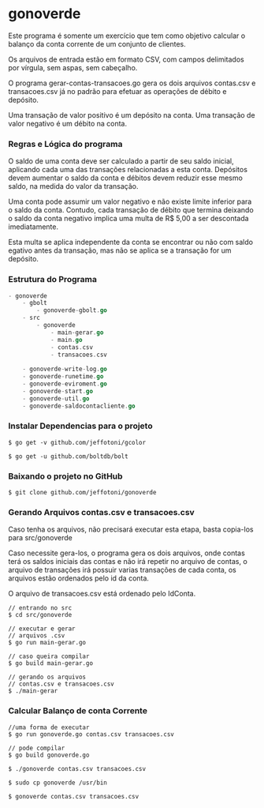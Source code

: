 # gonoverde

Este programa é somente um exercício que tem como objetivo calcular o balanço da conta corrente de um conjunto de clientes.

Os arquivos de entrada estão em formato CSV, com campos delimitados por vírgula, sem aspas, sem cabeçalho.

O programa gerar-contas-transacoes.go gera os dois arquivos contas.csv e transacoes.csv já no padrão para efetuar as operações de débito e depósito.

Uma transação de valor positivo é um depósito​ na conta. Uma transação de valor negativo é um débito​ na conta.

### Regras e Lógica do programa

O saldo de uma conta deve ser calculado a partir de seu saldo inicial, aplicando cada uma das transações relacionadas a esta conta. Depósitos devem aumentar o saldo da conta e débitos devem reduzir esse mesmo saldo, na medida do valor da transação. 

Uma conta pode​ assumir um valor negativo e não existe limite inferior para o saldo da conta. Contudo, cada transação de  débito que termina deixando o saldo da conta negativo implica uma multa de R$ 5,00​ a ser descontada imediatamente. 

Esta multa se aplica independente da conta se encontrar ou não com saldo  egativo antes da transação, mas não se aplica se a transação for um depósito.

### Estrutura do Programa

```go
- gonoverde
	- gbolt
		- gonoverde-gbolt.go
	- src
		- gonoverde
			- main-gerar.go
			- main.go
			- contas.csv
			- transacoes.csv
	
	- gonoverde-write-log.go
	- gonoverde-runetime.go
	- gonoverde-eviroment.go
	- gonoverde-start.go
	- gonoverde-util.go
	- gonoverde-saldocontacliente.go

```

### Instalar Dependencias para o projeto

```
$ go get -v github.com/jeffotoni/gcolor

$ go get -u github.com/boltdb/bolt

```

### Baixando o projeto no GitHub

```
$ git clone github.com/jeffotoni/gonoverde

```

### Gerando Arquivos contas.csv e transacoes.csv

Caso tenha os arquivos, não precisará executar esta etapa, basta copia-los para src/gonoverde

Caso necessite gera-los, o programa gera os dois arquivos, onde contas terá os saldos iniciais das contas e não irá repetir no arquivo de contas, o arquivo de transações irá possuir varias transações de cada conta, os arquivos estão ordenados pelo id da conta.

O arquivo de transacoes.csv está ordenado pelo IdConta.

```
// entrando no src
$ cd src/gonoverde

// executar e gerar 
// arquivos .csv
$ go run main-gerar.go

// caso queira compilar
$ go build main-gerar.go

// gerando os arquivos
// contas.csv e transacoes.csv 
$ ./main-gerar

```

### Calcular Balanço de conta Corrente

```
//uma forma de executar
$ go run gonoverde.go contas.csv transacoes.csv

// pode compilar
$ go build gonoverde.go

$ ./gonoverde contas.csv transacoes.csv

$ sudo cp gonoverde /usr/bin

$ gonoverde contas.csv transacoes.csv

```